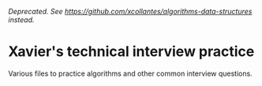 _Deprecated. See https://github.com/xcollantes/algorithms-data-structures
instead._

# Xavier's technical interview practice 

Various files to practice algorithms and other common interview questions. 
